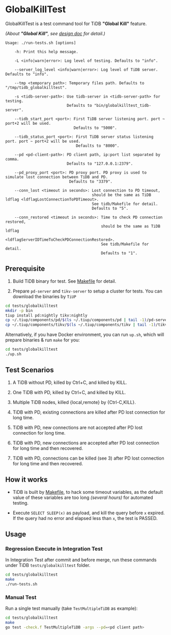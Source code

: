 # GlobalKillTest

GlobalKillTest is a test command tool for TiDB __"Global Kill"__ feature.

_(About __"Global Kill"__, see [design doc](https://github.com/pingcap/tidb/blob/master/docs/design/2020-06-01-global-kill.md) for detail.)_

```
Usage: ./run-tests.sh [options]

    -h: Print this help message.

    -L <info|warn|error>: Log level of testing. Defaults to "info".

    --server_log_level <info|warn|error>: Log level of TiDB server. Defaults to "info".
    
    --tmp <temporary path>: Temporary files path. Defaults to "/tmp/tidb_globalkilltest".

    -s <tidb-server-path>: Use tidb-server in <tidb-server-path> for testing.
                           Defaults to "bin/globalkilltest_tidb-server".

    --tidb_start_port <port>: First TiDB server listening port. port ~ port+2 will be used.
                              Defaults to "5000".

    --tidb_status_port <port>: First TiDB server status listening port. port ~ port+2 will be used.
                               Defaults to "8000".

    --pd <pd-client-path>: PD client path, ip:port list separated by comma.
                           Defaults to "127.0.0.1:2379".

    --pd_proxy_port <port>: PD proxy port. PD proxy is used to simulate lost connection between TiDB and PD.
                            Defaults to "3379".

    --conn_lost <timeout in seconds>: Lost connection to PD timeout,
                                      should be the same as TiDB ldflag <ldflagLostConnectionToPDTimeout>.
                                      See tidb/Makefile for detail.
                                      Defaults to "5".

    --conn_restored <timeout in seconds>: Time to check PD connection restored,
                                          should be the same as TiDB ldflag 
                                          <ldflagServerIDTimeToCheckPDConnectionRestored>.
                                          See tidb/Makefile for detail.
                                          Defaults to "1".

```


## Prerequisite
1. Build TiDB binary for test. See [Makefile](https://github.com/pingcap/tidb/blob/master/tests/globalkilltest/Makefile) for detail.

2. Prepare `pd-server` and `tikv-server` to setup a cluster for tests. You can download the binaries by `TiUP`

```bash
cd tests/globalkilltest
mkdir -p bin
tiup install pd:nightly tikv:nightly
cp ~/.tiup/components/pd/$(ls ~/.tiup/components/pd | tail -1)/pd-server bin/
cp ~/.tiup/components/tikv/$(ls ~/.tiup/components/tikv | tail -1)/tikv-server bin/
```

Alternatively, if you have Docker environment, you can run `up.sh`, which will prepare binaries & run `make` for you:

```sh
cd tests/globalkilltest
./up.sh
```

## Test Scenarios

1. A TiDB without PD, killed by Ctrl+C, and killed by KILL.

2. One TiDB with PD, killed by Ctrl+C, and killed by KILL.

3. Multiple TiDB nodes, killed {local,remote} by {Ctrl-C,KILL}.

4. TiDB with PD, existing connections are killed after PD lost connection for long time.

5. TiDB with PD, new connections are not accepted after PD lost connection for long time.

6. TiDB with PD, new connections are accepted after PD lost connection for long time and then recovered.

7. TiDB with PD, connections can be killed (see 3) after PD lost connection for long time and then recovered.


## How it works

* TiDB is built by [Makefile](https://github.com/pingcap/tidb/blob/master/tests/globalkilltest/Makefile), to hack some timeout variables, as the default value of these variables are too long _(several hours)_ for automated testing.

* Execute `SELECT SLEEP(x)` as payload, and kill the query before `x` expired. If the query had no error and elapsed less than `x`, the test is PASSED.


## Usage

### Regression Execute in Integration Test

In Integration Test after commit and before merge, run these commands under TiDB `tests/globalkilltest` folder.

```sh
cd tests/globalkilltest
make
./run-tests.sh
```

### Manual Test

Run a single test manually (take `TestMultipleTiDB` as example):

```sh
cd tests/globalkilltest
make
go test -check.f TestMultipleTiDB -args --pd=<pd client path>
```

